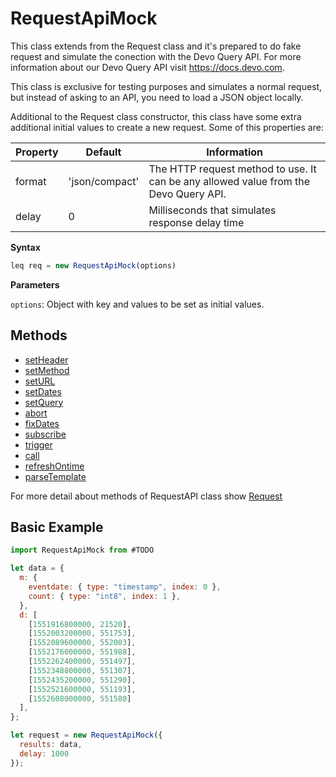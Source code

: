 # RequestApiMock

This class extends from the Request class and it's prepared to do fake request and simulate the conection with the Devo Query API. For more information about our Devo Query API visit https://docs.devo.com.

This class is exclusive for testing purposes and simulates a normal request, but instead of asking to an API, you need to load a JSON object locally.

Additional to the Request class constructor, this class have some extra additional initial values to create a new request. Some of this properties are:

| Property | Default        | Information                                                                          |
| -------- | -------------- | ------------------------------------------------------------------------------------ |
| format   | 'json/compact' | The HTTP request method to use. It can be any allowed value from the Devo Query API. |
| delay    | 0              | Milliseconds that simulates response delay time                                      |

**Syntax**

```javascript
leq req = new RequestApiMock(options)
```

**Parameters**

`options`: Object with key and values to be set as initial values.

## Methods

- [setHeader](Request.md#setheader)
- [setMethod](Request.md#setmethod)
- [setURL](Request.md#seturl)
- [setDates](Request.md#setdates)
- [setQuery](Request.md#setquery)
- [abort](Request.md#abort)
- [fixDates](Request.md#fixdates)
- [subscribe](Request.md#subscribe)
- [trigger](Request.md#trigger)
- [call](Request.md#call)
- [refreshOntime](Request.md#refreshontime)
- [parseTemplate](Request.md#parsetemplate)

For more detail about methods of RequestAPI class show [Request](Request.md#methods)

## Basic Example

```javascript
import RequestApiMock from #TODO

let data = {
  m: {
    eventdate: { type: "timestamp", index: 0 },
    count: { type: "int8", index: 1 },
  },
  d: [
    [1551916800000, 21520],
    [1552003200000, 551753],
    [1552089600000, 552003],
    [1552176000000, 551988],
    [1552262400000, 551497],
    [1552348800000, 551307],
    [1552435200000, 551290],
    [1552521600000, 551193],
    [1552608000000, 551580]
  ],
};

let request = new RequestApiMock({
  results: data,
  delay: 1000
});
```
